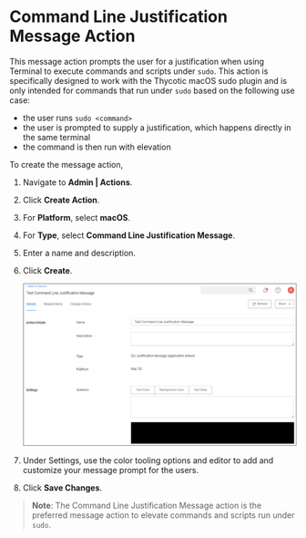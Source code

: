 [title]: # (CLI Justification)
[tags]: # (action,macOS)
[priority]: # (3)

# Command Line Justification Message Action

This message action prompts the user for a justification when using Terminal to execute commands and scripts under `sudo`. This action is specifically designed to work with the Thycotic macOS sudo plugin and is only intended for commands that run under `sudo` based on the following use case:

* the user runs `sudo <command>`
* the user is prompted to supply a justification, which happens directly in the same terminal
* the command is then run with elevation

To create the message action,

1. Navigate to __Admin | Actions__.
1. Click __Create Action__.
1. For __Platform__, select __macOS__.
1. For __Type__, select __Command Line Justification Message__.
1. Enter a name and description.
1. Click __Create__.

   ![alt](images/cli-just-msg-act.png "Command Line Justification Message action")
1. Under Settings, use the color tooling options and editor to add and customize your message prompt for the users.
1. Click __Save Changes__.

>**Note**: The Command Line Justification Message action is the preferred message action to elevate commands and scripts run under `sudo`.
